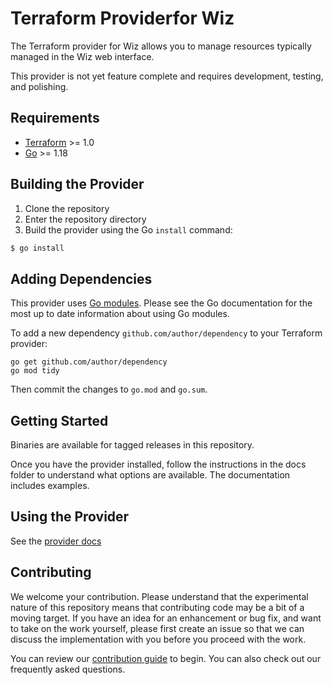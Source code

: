 # Terraform Providerfor Wiz
The Terraform provider for Wiz allows you to manage resources typically managed in the Wiz web interface.

This provider is not yet feature complete and requires development, testing, and polishing.

## Requirements

* [Terraform](https://www.terraform.io/downloads.html) >= 1.0
* [Go](https://golang.org/doc/install) >= 1.18

## Building the Provider

1. Clone the repository
1. Enter the repository directory
1. Build the provider using the Go `install` command: 
```sh
$ go install
```

## Adding Dependencies

This provider uses [Go modules](https://github.com/golang/go/wiki/Modules).
Please see the Go documentation for the most up to date information about using Go modules.

To add a new dependency `github.com/author/dependency` to your Terraform provider:

```
go get github.com/author/dependency
go mod tidy
```

Then commit the changes to `go.mod` and `go.sum`.

## Getting Started
Binaries are available for tagged releases in this repository.

Once you have the provider installed, follow the instructions in the docs folder to understand what options are available.  The documentation includes examples.

## Using the Provider
See the [provider docs](https://registry.terraform.io/providers/AxtonGrams/wiz/latest/docs)

## Contributing
We welcome your contribution. Please understand that the experimental nature of this repository means that contributing code may be a bit of a moving target. If you have an idea for an enhancement or bug fix, and want to take on the work yourself, please first create an issue so that we can discuss the implementation with you before you proceed with the work.

You can review our [contribution guide](_about/CONTRIBUTING.md) to begin. You can also check out our frequently asked questions.
